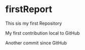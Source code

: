 # firstReport
This sis my first Repository

My first contribution local to GitHub

Another commit since GitHub
